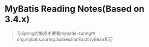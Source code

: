 MyBatis Reading Notes(Based on 3.4.x)
=====================================


> 与Spring的集成主要看mybatis-spring中org.mybatis.spring.SqlSessionFactoryBean即可